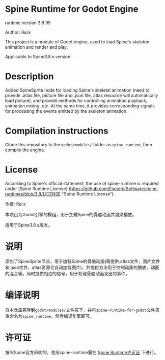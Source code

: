 # Spine Runtime for Godot Engine
runtime version 3.8.95


Author: Raiix

This project is a module of Godot engine, used to load Spine's skeleton animation and render and play.

Applicable to Spine3.8.x version.

# Description
Added SpineSprite node for loading Spine's skeletal animation (need to provide .atlas file, picture file and .json file, atlas resource will automatically load picture), and provide methods for controlling animation playback, animation mixing, etc. At the same time, it provides corresponding signals for processing the events emitted by the skeleton animation.

# Compilation instructions
Clone this repository to the `godot/modules/` folder as `spine_runtime`, then compile the engine.

# License
According to Spine's official statement, the use of spine-runtime is required under [Spine Runtime License] (https://github.com/EsotericSoftware/spine-runtimes/blob/3.8/LICENSE "Spine Runtime License").


作者: Raiix

本项目为Godot引擎的模组，用于加载Spine的骨骼动画并渲染播放。

适用于Spine3.8.x版本。

# 说明
添加了SpineSprite节点，用于加载Spine的骨骼动画(需提供.atlas文件，图片文件和.json文件，atlas资源会自动加载图片)，并提供方法用于控制动画的播放，动画的混合等。同时提供相应的信号，用于处理骨骼动画发出的事件。

# 编译说明
将本仓库克隆到`godot/modules/`文件夹下，并将`spine-runtime-for-godot`文件夹重命名为`spine_runtime`，然后编译引擎即可。

# 许可证
按照Spine官方声明的，使用spine-runtime需在 [Spine Runtime许可证](https://github.com/EsotericSoftware/spine-runtimes/blob/3.8/LICENSE "Spine Runtime License") 下进行。